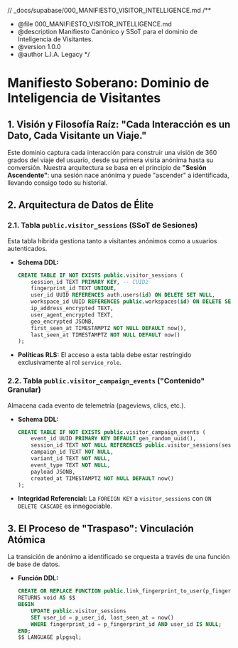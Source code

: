 // _docs/supabase/000_MANIFIESTO_VISITOR_INTELLIGENCE.md
/**
 * @file 000_MANIFIESTO_VISITOR_INTELLIGENCE.md
 * @description Manifiesto Canónico y SSoT para el dominio de Inteligencia de Visitantes.
 * @version 1.0.0
 * @author L.I.A. Legacy
 */

# Manifiesto Soberano: Dominio de Inteligencia de Visitantes

## 1. Visión y Filosofía Raíz: "Cada Interacción es un Dato, Cada Visitante un Viaje."

Este dominio captura cada interacción para construir una visión de 360 grados del viaje del usuario, desde su primera visita anónima hasta su conversión. Nuestra arquitectura se basa en el principio de **"Sesión Ascendente"**: una sesión nace anónima y puede "ascender" a identificada, llevando consigo todo su historial.

## 2. Arquitectura de Datos de Élite

### 2.1. Tabla `public.visitor_sessions` (SSoT de Sesiones)
Esta tabla híbrida gestiona tanto a visitantes anónimos como a usuarios autenticados.

*   **Schema DDL:**
    ```sql
    CREATE TABLE IF NOT EXISTS public.visitor_sessions (
        session_id TEXT PRIMARY KEY, -- CUID2
        fingerprint_id TEXT UNIQUE,
        user_id UUID REFERENCES auth.users(id) ON DELETE SET NULL,
        workspace_id UUID REFERENCES public.workspaces(id) ON DELETE SET NULL,
        ip_address_encrypted TEXT,
        user_agent_encrypted TEXT,
        geo_encrypted JSONB,
        first_seen_at TIMESTAMPTZ NOT NULL DEFAULT now(),
        last_seen_at TIMESTAMPTZ NOT NULL DEFAULT now()
    );
    ```
*   **Políticas RLS:** El acceso a esta tabla debe estar restringido exclusivamente al rol `service_role`.

### 2.2. Tabla `public.visitor_campaign_events` ("Contenido" Granular)
Almacena cada evento de telemetría (pageviews, clics, etc.).

*   **Schema DDL:**
    ```sql
    CREATE TABLE IF NOT EXISTS public.visitor_campaign_events (
        event_id UUID PRIMARY KEY DEFAULT gen_random_uuid(),
        session_id TEXT NOT NULL REFERENCES public.visitor_sessions(session_id) ON DELETE CASCADE,
        campaign_id TEXT NOT NULL,
        variant_id TEXT NOT NULL,
        event_type TEXT NOT NULL,
        payload JSONB,
        created_at TIMESTAMPTZ NOT NULL DEFAULT now()
    );
    ```
*   **Integridad Referencial:** La `FOREIGN KEY` a `visitor_sessions` con `ON DELETE CASCADE` es innegociable.

## 3. El Proceso de "Traspaso": Vinculación Atómica

La transición de anónimo a identificado se orquesta a través de una función de base de datos.

*   **Función DDL:**
    ```sql
    CREATE OR REPLACE FUNCTION public.link_fingerprint_to_user(p_fingerprint_id TEXT, p_user_id UUID)
    RETURNS void AS $$
    BEGIN
        UPDATE public.visitor_sessions
        SET user_id = p_user_id, last_seen_at = now()
        WHERE fingerprint_id = p_fingerprint_id AND user_id IS NULL;
    END;
    $$ LANGUAGE plpgsql;
    ```
